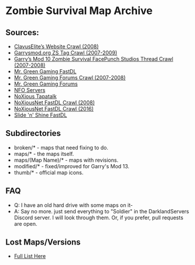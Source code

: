 # Zombie Survival Map Archive

## Sources:
- [ClavusElite’s Website Crawl (2008)](https://web.archive.org/web/20080926132247/http://www.clavusstudios.nl/index.html)
- [Garrysmod.org ZS Tag Crawl (2007-2009)](https://web.archive.org/web/20070502191549/http://www.garrysmod.org/downloads/?tag=zs)
- [Garry’s Mod 10 Zombie Survival FacePunch Studios Thread Crawl (2007-2008)](https://web.archive.org/web/20070612144950/http://forums.facepunchstudios.com/showthread.php?t=305020)
- [Mr. Green Gaming FastDL](https://fastdl.mrgreengaming.com/gmodZSRE/maps/)
- [Mr. Green Gaming Forums Crawl (2007-2008)](https://web.archive.org/web/20081019143100/http://forum.mr-green.nl/index.php?showforum=144)
- [Mr. Green Gaming Forums](https://forums.mrgreengaming.com/forum/13-zombie-survival/page/27/)
- [NFO Servers](http://hug.site.nfoservers.com/server/maps/)
- [NoXious Tapatalk](https://www.tapatalk.com/groups/noxiousnetfr/?sid=775b34fb26f3b6a7d050b3598c6d6679)
- [NoXiousNet FastDL Crawl (2008)](https://web.archive.org/web/20080630010727/http://www.noxiousnet.com/downloadurl/maps/)
- [NoXiousNet FastDL Crawl (2016)](https://web.archive.org/web/20160731095908/http://heavy.noxiousnet.com/downloadurl/maps/)
- [Slide 'n' Shine FastDL](https://fastdl.slidenshine.net/gmodZS/maps/)

## Subdirectories
- broken/* - maps that need fixing to do.
- maps/* - the maps itself.
- maps/(Map Name)/* - maps with revisions.
- modified/* - fixed/improved for Garry's Mod 13.
- thumb/* - official map icons.

## FAQ
- Q: I have an old hard drive with some maps on it-
- A: Say no more. just send everything to "Soldier" in the DarklandServers Discord server. I will look through them. Or, if you prefer, pull requests are open.

## Lost Maps/Versions
- [Full List Here](https://docs.google.com/spreadsheets/d/1JV4BSUjwqH3Yv4-mtN1m0Eni0JWOVcqB/edit?usp=drive_link&ouid=104310120917610697116&rtpof=true&sd=true)
